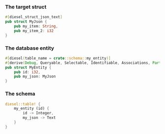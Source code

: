 ### The target struct
```rust 
#[diesel_struct_json_text]
pub struct MyJson {
    pub my_item: String,
    pub my_item_2: i32
}
```
### The database entity
```rust 
#[diesel(table_name = crate::schema::my_entity)]
#[derive(Debug, Queryable, Selectable, Identifiable, Associations, PartialEq, Insertable)]
pub struct MyEntity {
    pub id: i32,
    pub my_json: MyJson
}
```
### The schema
```rust 
diesel::table! {
    my_entity (id) {
        id -> Integer,
        my_json -> Text
    }
}
```